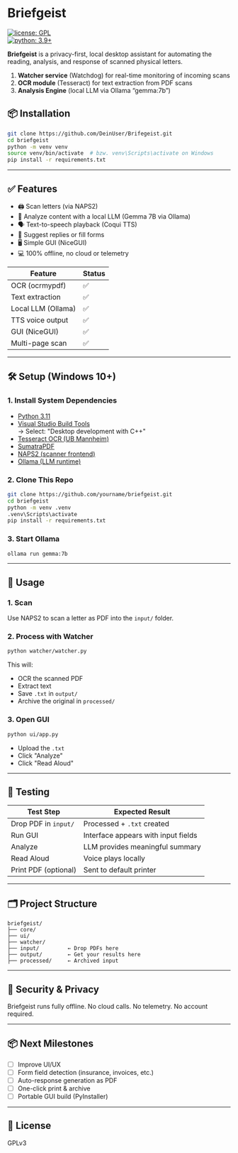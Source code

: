 # Briefgeist

[![license: GPL](https://img.shields.io/badge/license-GPLv3-blue.svg)](LICENSE)  
[![python: 3.9+](https://img.shields.io/badge/python-3.9%2B-important.svg)](https://www.python.org/)  

**Briefgeist** is a privacy-first, local desktop assistant for automating the reading, analysis, and response of scanned physical letters.

1. **Watcher service** (Watchdog) for real-time monitoring of incoming scans
2. **OCR module** (Tesseract) for text extraction from PDF scans
3. **Analysis Engine** (local LLM via Ollama “gemma:7b”)

## 📦 Installation

```bash
git clone https://github.com/DeinUser/Brifegeist.git
cd briefgeist
python -m venv venv
source venv/bin/activate  # bzw. venv\Scripts\activate on Windows
pip install -r requirements.txt
```
---

## ✅ Features

- 🖨️ Scan letters (via NAPS2)
- 🧠 Analyze content with a local LLM (Gemma 7B via Ollama)
- 🗣 Text-to-speech playback (Coqui TTS)
- 📄 Suggest replies or fill forms
- 🖥️ Simple GUI (NiceGUI)
- 💻 100% offline, no cloud or telemetry

| Feature            | Status |
|--------------------|--------|
| OCR (ocrmypdf)     | ✅     |
| Text extraction    | ✅     |
| Local LLM (Ollama) | ✅     |
| TTS voice output   | ✅     |
| GUI (NiceGUI)      | ✅     |
| Multi-page scan    | ✅     |

---

## 🛠 Setup (Windows 10+)

### 1. Install System Dependencies

- [Python 3.11](https://www.python.org/downloads/release/python-3119/)
- [Visual Studio Build Tools](https://visualstudio.microsoft.com/visual-cpp-build-tools/)  
  → Select: "Desktop development with C++"
- [Tesseract OCR (UB Mannheim)](https://github.com/UB-Mannheim/tesseract/wiki)
- [SumatraPDF](https://www.sumatrapdfreader.org/download-free-pdf-viewer.html)
- [NAPS2 (scanner frontend)](https://www.naps2.com)
- [Ollama (LLM runtime)](https://ollama.com)

### 2. Clone This Repo

```bash
git clone https://github.com/yourname/briefgeist.git
cd briefgeist
python -m venv .venv
.venv\Scripts\activate
pip install -r requirements.txt
```

### 3. Start Ollama

```bash
ollama run gemma:7b
```

---

## 🚀 Usage

### 1. Scan

Use NAPS2 to scan a letter as PDF into the `input/` folder.

### 2. Process with Watcher

```bash
python watcher/watcher.py
```

This will:

* OCR the scanned PDF
* Extract text
* Save `.txt` in `output/`
* Archive the original in `processed/`

### 3. Open GUI

```bash
python ui/app.py
```

* Upload the `.txt`
* Click "Analyze"
* Click "Read Aloud"

---

## 🧪 Testing

| Test Step            | Expected Result                     |
| -------------------- | ----------------------------------- |
| Drop PDF in `input/` | Processed + `.txt` created          |
| Run GUI              | Interface appears with input fields |
| Analyze              | LLM provides meaningful summary     |
| Read Aloud           | Voice plays locally                 |
| Print PDF (optional) | Sent to default printer             |

---

## 🗂 Project Structure

```
briefgeist/
├── core/
├── ui/
├── watcher/
├── input/         ← Drop PDFs here
├── output/        ← Get your results here
├── processed/     ← Archived input
```

---

## 🔐 Security & Privacy

Briefgeist runs fully offline. No cloud calls. No telemetry. No account required.

---

## 📦 Next Milestones

* [ ] Improve UI/UX
* [ ] Form field detection (insurance, invoices, etc.)
* [ ] Auto-response generation as PDF
* [ ] One-click print & archive
* [ ] Portable GUI build (PyInstaller)

---

## 💬 License

GPLv3